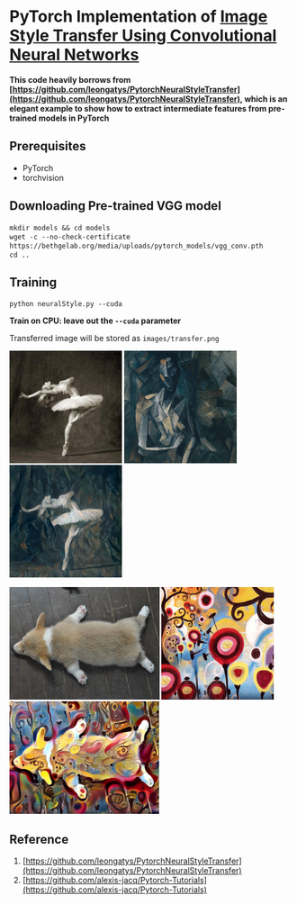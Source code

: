 # PyTorch Implementation of [Image Style Transfer Using Convolutional Neural Networks](http://www.cv-foundation.org/openaccess/content_cvpr_2016/papers/Gatys_Image_Style_Transfer_CVPR_2016_paper.pdf)

**This code heavily borrows from [https://github.com/leongatys/PytorchNeuralStyleTransfer](https://github.com/leongatys/PytorchNeuralStyleTransfer), which is an elegant example to show how to extract intermediate features from pre-trained models in PyTorch**

## Prerequisites
- PyTorch
- torchvision

## Downloading Pre-trained VGG model
  ```
  mkdir models && cd models
  wget -c --no-check-certificate https://bethgelab.org/media/uploads/pytorch_models/vgg_conv.pth
  cd ..
  ```
## Training
  ```
  python neuralStyle.py --cuda
  ```
**Train on CPU: leave out the `--cuda` parameter**

Transferred image will be stored as `images/transfer.png`

<img src="images/dancing.jpg" height="200"> <img src="images/picasso.jpg" height="200"> <img src="images/dancing_transfer.png" height="200">

<img src="images/corgi.jpg" height="200"> <img src="images/candy.jpg" height="200"> <img src="images/transfer_corgi.png" height="200">

## Reference
1. [https://github.com/leongatys/PytorchNeuralStyleTransfer](https://github.com/leongatys/PytorchNeuralStyleTransfer)
2. [https://github.com/alexis-jacq/Pytorch-Tutorials](https://github.com/alexis-jacq/Pytorch-Tutorials)
